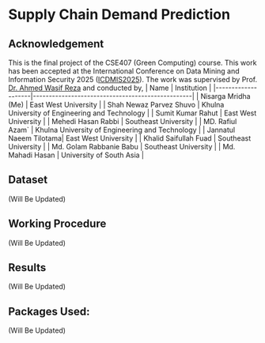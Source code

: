 # **Supply Chain Demand Prediction**

## **Acknowledgement**
This is the final project of the CSE407 (Green Computing) course. 
This work has been accepted at the International Conference on Data Mining and Information Security 2025 ([ICDMIS2025](http://icdmis.ikrf.in/)). 
The work was supervised by Prof. [Dr. Ahmed Wasif Reza](https://fse.ewubd.edu/computer-science-engineering/faculty-view/wasif) and conducted by,
| Name         | Institution                                      |
|--------------------|--------------------------------------------------|
| Nisarga Mridha (Me)      | East West University |
| Shah Newaz Parvez Shuvo            | Khulna University of Engineering and Technology        |
| Sumit Kumar Rahut         | East West University           |
| Mehedi Hasan Rabbi         | Southeast University  |
| MD. Rafiul Azam`           | Khulna University of Engineering and Technology |
| Jannatul Naeem Tilotama| East West University       |
| Khalid Saifullah Fuad         | Southeast University                           |
| Md. Golam Rabbanie Babu   | Southeast University          |
| Md. Mahadi Hasan           | University of South Asia     |

## **Dataset**
(Will Be Updated)
## **Working Procedure**
(Will Be Updated)
## **Results**
(Will Be Updated)
## Packages Used:
(Will Be Updated)
